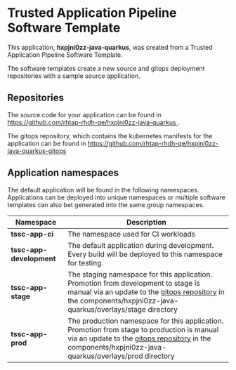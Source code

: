 # Trusted Application Pipeline Software Template

This application, **hxpjni0zz-java-quarkus**, was created from a Trusted Application Pipeline Software Template.

The software templates create a new source and gitops deployment repositories with a sample source application. 

## Repositories

The source code for your application can be found in [https://github.com/rhtap-rhdh-qe/hxpjni0zz-java-quarkus ](https://github.com/rhtap-rhdh-qe/hxpjni0zz-java-quarkus ).
 
The gitops repository, which contains the kubernetes manifests for the application can be found in 
[https://github.com/rhtap-rhdh-qe/hxpjni0zz-java-quarkus-gitops ](https://github.com/rhtap-rhdh-qe/hxpjni0zz-java-quarkus-gitops ) 

## Application namespaces 

The default application will be found in the following namespaces. Applications can be deployed into unique namespaces or multiple software templates can also bet generated into the same group namespaces.  

|  Namespace   |  Description   |  
| -------- | -------- |
| **tssc-app-ci** | The namespace used for CI workloads |
| **tssc-app-development** | The default application during development. Every build will be deployed to this namespace for testing. |
| **tssc-app-stage** | The staging namespace for this application. Promotion from development to stage is manual via an update to the [gitops repository](https://github.com/rhtap-rhdh-qe/hxpjni0zz-java-quarkus-gitops ) in the components/hxpjni0zz-java-quarkus/overlays/stage directory |
| **tssc-app-prod** | The production namespace for this application. Promotion from stage to production is manual via an update to the [gitops repository](https://github.com/rhtap-rhdh-qe/hxpjni0zz-java-quarkus-gitops ) in the components/hxpjni0zz-java-quarkus/overlays/prod directory |